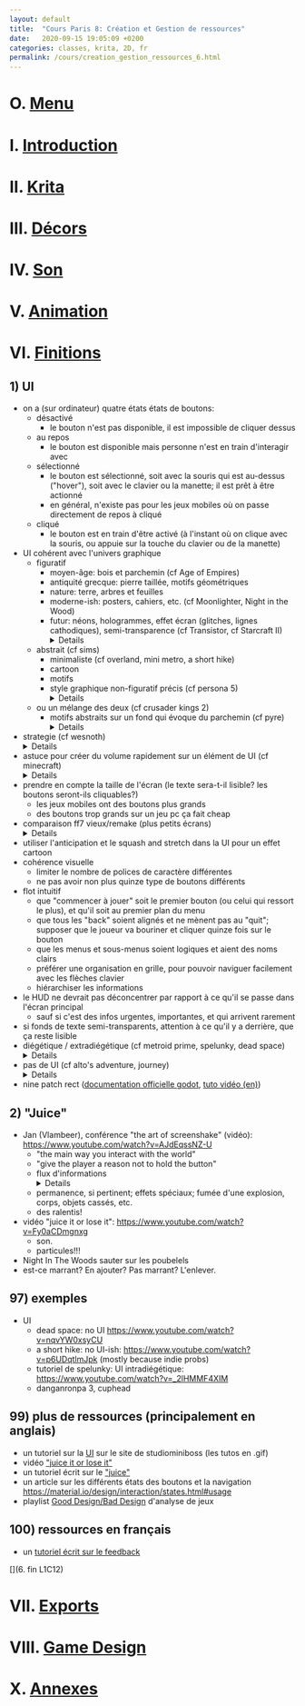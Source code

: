```yaml
---
layout: default
title:  "Cours Paris 8: Création et Gestion de ressources"
date:   2020-09-15 19:05:09 +0200
categories: classes, krita, 2D, fr
permalink: /cours/creation_gestion_ressources_6.html
---  
```


# O. [Menu](/cours/creation_gestion_ressources.html)
# I. [Introduction](/cours/creation_gestion_ressources_1.html)
# II. [Krita](/cours/creation_gestion_ressources_2.html)
# III. [Décors](/cours/creation_gestion_ressources_3.html)
# IV. [Son](/cours/creation_gestion_ressources_4.html)
# V. [Animation](/cours/creation_gestion_ressources_5.html)
# VI. [Finitions](/cours/creation_gestion_ressources_6.html)
## 1) UI
- on a (sur ordinateur) quatre états états de boutons:
    - désactivé
        - le bouton n'est pas disponible, il est impossible de cliquer dessus
    - au repos
        - le bouton est disponible mais personne n'est en train d'interagir avec
    - sélectionné
        - le bouton est sélectionné, soit avec la souris qui est au-dessus ("hover"), soit avec le clavier ou la manette; il est prêt à être actionné
        - en général, n'existe pas pour les jeux mobiles où on passe directement de repos à cliqué
    - cliqué
        - le bouton est en train d'être activé (à l'instant où on clique avec la souris, ou appuie sur la touche du clavier ou de la manette)
- UI cohérent avec l'univers graphique
    - figuratif
        - moyen-âge: bois et parchemin (cf Age of Empires)
        - antiquité grecque: pierre taillée, motifs géométriques
        - nature: terre, arbres et feuilles
        - moderne-ish: posters, cahiers, etc. (cf Moonlighter, Night in the Wood)
        - futur: néons, hologrammes, effet écran (glitches, lignes cathodiques), semi-transparence (cf Transistor, cf Starcraft II)<details> - ![Age of Empires](/assets/702_aoe2.jpg) <br> - ![moonlighter](/assets/703_moonlighter.jpg) <br> - ![Night in the woods](/assets/704_nitw.jpg) <br> - ![Transistor](/assets/705_transistor.jpg) <br> - ![Starcraft II](/assets/706_sc2.jpg)
    - abstrait (cf sims)
        - minimaliste (cf overland, mini metro, a short hike)
        - cartoon
        - motifs
        - style graphique non-figuratif précis (cf persona 5) <details> - ![les sims 4](/assets/707_sims.jpg) <br> - ![overland](/assets/708_overland.jpg) <br> - ![minimetro](/assets/997_minimetro.jpg) <br> - ![a short hike](/assets/708b_aShortHike.jpg) <br> - ![persona 5](/assets/709_persona5.jpg)
    - ou un mélange des deux (cf crusader kings 2)
        - motifs abstraits sur un fond qui évoque du parchemin (cf pyre) <details> - ![crusader kings 2](/assets/710_crusaderKings2.jpg) <br> - ![pyre](/assets/711_pyre.jpg)
- strategie (cf wesnoth) <details> ![wesnoth](/assets/508_wesnoth.jpg)
    - grille?
    - couleurs des équipes?
    - déplacements disponibles?
    - cône de visibilité (jeux furtifs) et radius du son?
- astuce pour créer du volume rapidement sur un élément de UI (cf minecraft) <details> ![minecraft](/assets/712_minecraft.jpg)
- prendre en compte la taille de l'écran (le texte sera-t-il lisible? les boutons seront-ils cliquables?)
    - les jeux mobiles ont des boutons plus grands
    - des boutons trop grands sur un jeu pc ça fait cheap
- comparaison ff7 vieux/remake (plus petits écrans) <details> ![ff7](/assets/713_ff7.jpg)
- utiliser l'anticipation et le squash and stretch dans la UI pour un effet cartoon
- cohérence visuelle
    - limiter le nombre de polices de caractère différentes
    - ne pas avoir non plus quinze type de boutons différents
- flot intuitif
    - que "commencer à jouer" soit le premier bouton (ou celui qui ressort le plus), et qu'il soit au premier plan du menu
    - que tous les "back" soient alignés et ne mènent pas au "quit"; supposer que le joueur va bouriner et cliquer quinze fois sur le bouton
    - que les menus et sous-menus soient logiques et aient des noms clairs
    - préférer une organisation en grille, pour pouvoir naviguer facilement avec les flèches clavier
    - hiérarchiser les informations
- le HUD ne devrait pas déconcentrer par rapport à ce qu'il se passe dans l'écran principal
    - sauf si c'est des infos urgentes, importantes, et qui arrivent rarement
- si fonds de texte semi-transparents, attention à ce qu'il y a derrière, que ça reste lisible
- diégétique / extradiégétique (cf metroid prime, spelunky, dead space) <details> - ![Metroid Prime](/assets/714_metroidPrime.jpg) <br> - ![Spelunky](/assets/715_spelunky.jpg) <br> - ![Dead Space](/assets/716_deadSpace.jpg)
- pas de UI (cf alto's adventure, journey) <details> - ![alto's adventure](/assets/718_altosAdventure.jpg) <br> - ![journey](/assets/717_journey.jpg)
- nine patch rect ([documentation officielle godot](https://docs.godotengine.org/en/3.0/classes/class_ninepatchrect.html), [tuto vidéo (en)](https://www.youtube.com/watch?v=OrTMWb1bN24))

## 2) "Juice"
- Jan (Vlambeer), conférence "the art of screenshake" (vidéo): <https://www.youtube.com/watch?v=AJdEqssNZ-U>
    - "the main way you interact with the world"
    - "give the player a reason not to hold the button"
    - flux d'informations <details> ![flux d'informations](/assets/791_jansTalk.jpg)
    - permanence, si pertinent; effets spéciaux; fumée d'une explosion, corps, objets cassés, etc.
    - des ralentis!
- vidéo "juice it or lose it": <https://www.youtube.com/watch?v=Fy0aCDmgnxg>
    - son.
    - particules!!!
- Night In The Woods sauter sur les poubelels
- est-ce marrant? En ajouter? Pas marrant? L'enlever.

## 97) exemples
- UI
    - dead space: no UI <https://www.youtube.com/watch?v=nqvYW0xsyCU>
    - a short hike: no UI-ish: <https://www.youtube.com/watch?v=p6UDqtlmJpk> (mostly because indie probs)
    - tutoriel de spelunky: UI intradiégétique: <https://www.youtube.com/watch?v=_2lHMMF4XIM>
    - danganronpa 3, cuphead


## 99) plus de ressources (principalement en anglais)
- un tutoriel sur la [UI](https://www.patreon.com/posts/ui-9-slice-14798512) sur le site de studiominiboss (les tutos en .gif)  
- vidéo ["juice it or lose it"](https://www.youtube.com/watch?v=Fy0aCDmgnxg)  
- un tutoriel écrit sur le ["juice"](https://gameanalytics.com/blog/squeezing-more-juice-out-of-your-game-design.html)  
- un article sur les différents états des boutons et la navigation <https://material.io/design/interaction/states.html#usage>
- playlist [Good Design/Bad Design](https://www.youtube.com/watch?v=bE_ZuNp1CTI&list=PL8K0_g1wdQeoxta9RyvTK-DnhU4jI2QJN) d'analyse de jeux

## 100) ressources en français
- un [tutoriel écrit sur le feedback](https://www.forum-dessine.fr/tutoriels/les-signes-et-feedbacks)

[](6. fin L1C12)

# VII. [Exports](/cours/creation_gestion_ressources_7.html)
# VIII. [Game Design](/cours/creation_gestion_ressources_8.html)
# X. [Annexes](/cours/creation_gestion_ressources_0.html)
